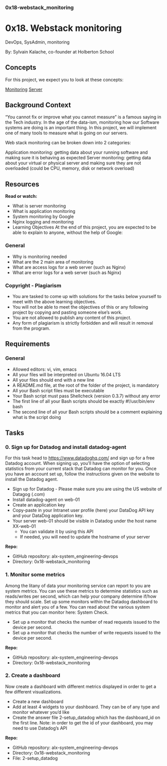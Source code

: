 ### 0x18-webstack_monitoring



0x18. Webstack monitoring
=========================

DevOps, SysAdmin, monitoring

By: Sylvain Kalache, co-founder at Holberton School


Concepts
--------
For this project, we expect you to look at these concepts:

[Monitoring](https://intranet.alxswe.com/concepts/13)
[Server](https://intranet.alxswe.com/concepts/67)


Background Context
------------------
“You cannot fix or improve what you cannot measure” is a famous saying in the Tech industry. In the age of the data-ism, monitoring how our Software systems are doing is an important thing. In this project, we will implement one of many tools to measure what is going on our servers.

Web stack monitoring can be broken down into 2 categories:

Application monitoring: getting data about your running software and making sure it is behaving as expected
Server monitoring: getting data about your virtual or physical server and making sure they are not overloaded (could be CPU, memory, disk or network overload)


Resources
---------
**Read or watch:**

-  What is server monitoring
-  What is application monitoring
-  System monitoring by Google
-  Nginx logging and monitoring
-  Learning Objectives
At the end of this project, you are expected to be able to explain to anyone, without the help of Google:

### General
-  Why is monitoring needed
-  What are the 2 main area of monitoring
-  What are access logs for a web server (such as Nginx)
-  What are error logs for a web server (such as Nginx)

### Copyright - Plagiarism
-  You are tasked to come up with solutions for the tasks below yourself to meet with the above learning objectives.
-  You will not be able to meet the objectives of this or any following project by copying and pasting someone else’s work.
-  You are not allowed to publish any content of this project.
-  Any form of plagiarism is strictly forbidden and will result in removal from the program.

Requirements
------------
### General
-  Allowed editors: vi, vim, emacs
-  All your files will be interpreted on Ubuntu 16.04 LTS
-  All your files should end with a new line
-  A README.md file, at the root of the folder of the project, is mandatory
-  All your Bash script files must be executable
-  Your Bash script must pass Shellcheck (version 0.3.7) without any error
-  The first line of all your Bash scripts should be exactly #!/usr/bin/env bash
-  The second line of all your Bash scripts should be a comment explaining what is the script doing


Tasks
-----
### 0\. Sign up for Datadog and install datadog-agent

For this task head to https://www.datadoghq.com/ and sign up for a free Datadog account. When signing up, you’ll have the option of selecting statistics from your current stack that Datadog can monitor for you. Once you have an account set up, follow the instructions given on the website to install the Datadog agent.


-  Sign up for Datadog - Please make sure you are using the US website of Datagog (.com)
-  Install datadog-agent on web-01
-  Create an application key
-  Copy-paste in your Intranet user profile (here) your DataDog API key and your DataDog application key.
-  Your server web-01 should be visible in Datadog under the host name XX-web-01
   -  You can validate it by using this API
   -  If needed, you will need to update the hostname of your server

**Repo:**
-  GitHub repository: alx-system_engineering-devops
-  Directory: 0x18-webstack_monitoring



### 1\. Monitor some metrics

Among the litany of data your monitoring service can report to you are system metrics. You can use these metrics to determine statistics such as reads/writes per second, which can help your company determine if/how they should scale. Set up some monitors within the Datadog dashboard to monitor and alert you of a few. You can read about the various system metrics that you can monitor here: System Check.



-  Set up a monitor that checks the number of read requests issued to the device per second.
-  Set up a monitor that checks the number of write requests issued to the device per second.

**Repo:**
-  GitHub repository: alx-system_engineering-devops
-  Directory: 0x18-webstack_monitoring
    


### 2\. Create a dashboard

Now create a dashboard with different metrics displayed in order to get a few different visualizations.

-  Create a new dashboard
-  Add at least 4 widgets to your dashboard. They can be of any type and monitor whatever you’d like
-  Create the answer file 2-setup_datadog which has the dashboard_id on the first line. Note: in order to get the id of your dashboard, you may need to use Datadog’s API

**Repo:**
-  GitHub repository: alx-system_engineering-devops
-  Directory: 0x18-webstack_monitoring
-  File: 2-setup_datadog
